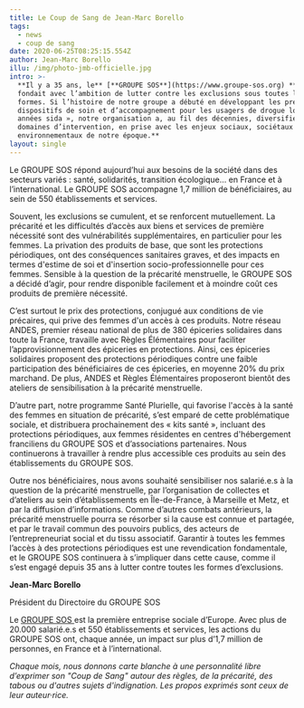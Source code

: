 ```yaml
---
title: Le Coup de Sang de Jean-Marc Borello
tags:
  - news
  - coup de sang
date: 2020-06-25T08:25:15.554Z
author: Jean-Marc Borello
illu: /img/photo-jmb-officielle.jpg
intro: >-
  **Il y a 35 ans, le** [**GROUPE SOS**](https://www.groupe-sos.org) **se
  fondait avec l’ambition de lutter contre les exclusions sous toutes leurs
  formes. Si l’histoire de notre groupe a débuté en développant les premiers
  dispositifs de soin et d’accompagnement pour les usagers de drogue lors des «
  années sida », notre organisation a, au fil des décennies, diversifié ses
  domaines d’intervention, en prise avec les enjeux sociaux, sociétaux et
  environnementaux de notre époque.**
layout: single
---
```

Le GROUPE SOS répond aujourd’hui aux besoins de la société dans des secteurs variés : santé, solidarités, transition écologique… en France et à l’international. Le GROUPE SOS accompagne 1,7 million de bénéficiaires, au sein de 550 établissements et services.

Souvent, les exclusions se cumulent, et se renforcent mutuellement. La précarité et les difficultés d’accès aux biens et services de première nécessité sont des vulnérabilités supplémentaires, en particulier pour les femmes. La privation des produits de base, que sont les protections périodiques, ont des conséquences sanitaires graves, et des impacts en termes d'estime de soi et d'insertion socio-professionnelle pour ces femmes. Sensible à la question de la précarité menstruelle, le GROUPE SOS a décidé d’agir, pour rendre disponible facilement et à moindre coût ces produits de première nécessité.

C’est surtout le prix des protections, conjugué aux conditions de vie précaires, qui prive des femmes d'un accès à ces produits. Notre réseau ANDES, premier réseau national de plus de 380 épiceries solidaires dans toute la France, travaille avec Règles Élémentaires pour faciliter l’approvisionnement des épiceries en protections. Ainsi, ces épiceries solidaires proposent des protections périodiques contre une faible participation des bénéficiaires de ces épiceries, en moyenne 20% du prix marchand. De plus, ANDES et Règles Élémentaires proposeront bientôt des ateliers de sensibilisation à la précarité menstruelle.

D’autre part, notre programme Santé Plurielle, qui favorise l'accès à la santé des femmes en situation de précarité, s’est emparé de cette problématique sociale, et distribuera prochainement des « kits santé », incluant des protections périodiques, aux femmes résidentes en centres d'hébergement franciliens du GROUPE SOS et d’associations partenaires. Nous continuerons à travailler à rendre plus accessible ces produits au sein des établissements du GROUPE SOS.

Outre nos bénéficiaires, nous avons souhaité sensibiliser nos salarié.e.s à la question de la précarité menstruelle, par l’organisation de collectes et d’ateliers au sein d’établissements en Île-de-France, à Marseille et Metz, et par la diffusion d’informations. Comme d’autres combats antérieurs, la précarité menstruelle pourra se résorber si la cause est connue et partagée, et par le travail commun des pouvoirs publics, des acteurs de l’entrepreneuriat social et du tissu associatif. Garantir à toutes les femmes l’accès à des protections périodiques est une revendication fondamentale, et le GROUPE SOS continuera à s’impliquer dans cette cause, comme il s’est engagé depuis 35 ans à lutter contre toutes les formes d’exclusions.

**Jean-Marc Borello**

Président du Directoire du GROUPE SOS

Le [GROUPE SOS ](https://www.groupe-sos.org)est la première entreprise sociale d’Europe. Avec plus de 20.000 salarié.e.s et 550 établissements et services, les actions du GROUPE SOS ont, chaque année, un impact sur plus d’1,7 million de personnes, en France et à l’international.



_Chaque mois, nous donnons carte blanche à une personnalité libre d’exprimer son "Coup de Sang" autour des règles, de la précarité, des tabous ou d'autres sujets d'indignation. Les propos exprimés sont ceux de leur auteur·rice._
